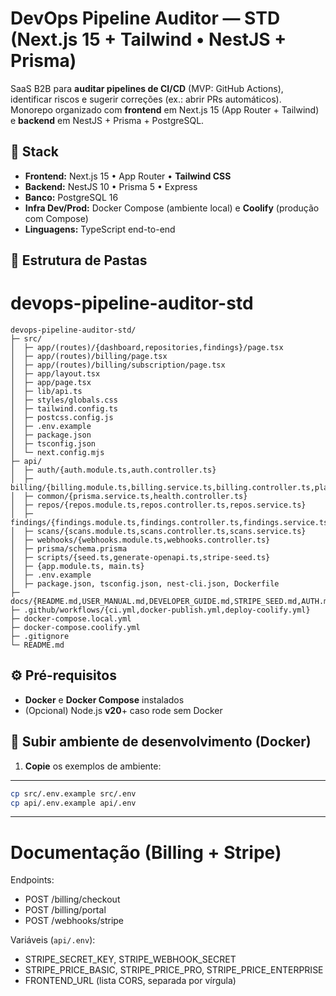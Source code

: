 
# DevOps Pipeline Auditor — STD (Next.js 15 + Tailwind • NestJS + Prisma)

SaaS B2B para **auditar pipelines de CI/CD** (MVP: GitHub Actions), identificar riscos e sugerir correções (ex.: abrir PRs automáticos).  
Monorepo organizado com **frontend** em Next.js 15 (App Router + Tailwind) e **backend** em NestJS + Prisma + PostgreSQL.

## 🧱 Stack

- **Frontend:** Next.js 15 • App Router • **Tailwind CSS**
- **Backend:** NestJS 10 • Prisma 5 • Express
- **Banco:** PostgreSQL 16
- **Infra Dev/Prod:** Docker Compose (ambiente local) e **Coolify** (produção com Compose)
- **Linguagens:** TypeScript end-to-end

## 📂 Estrutura de Pastas

# devops-pipeline-auditor-std

```
devops-pipeline-auditor-std/
├─ src/
│  ├─ app/(routes)/{dashboard,repositories,findings}/page.tsx
│  ├─ app/(routes)/billing/page.tsx
│  ├─ app/(routes)/billing/subscription/page.tsx
│  ├─ app/layout.tsx
│  ├─ app/page.tsx
│  ├─ lib/api.ts
│  ├─ styles/globals.css
│  ├─ tailwind.config.ts
│  ├─ postcss.config.js
│  ├─ .env.example
│  ├─ package.json
│  ├─ tsconfig.json
│  └─ next.config.mjs
├─ api/
│  ├─ auth/{auth.module.ts,auth.controller.ts}
│  ├─ billing/{billing.module.ts,billing.service.ts,billing.controller.ts,plan.guard.ts,plan.utils.ts}
│  ├─ common/{prisma.service.ts,health.controller.ts}
│  ├─ repos/{repos.module.ts,repos.controller.ts,repos.service.ts}
│  ├─ findings/{findings.module.ts,findings.controller.ts,findings.service.ts}
│  ├─ scans/{scans.module.ts,scans.controller.ts,scans.service.ts}
│  ├─ webhooks/{webhooks.module.ts,webhooks.controller.ts}
│  ├─ prisma/schema.prisma
│  ├─ scripts/{seed.ts,generate-openapi.ts,stripe-seed.ts}
│  ├─ {app.module.ts, main.ts}
│  ├─ .env.example
│  ├─ package.json, tsconfig.json, nest-cli.json, Dockerfile
├─ docs/{README.md,USER_MANUAL.md,DEVELOPER_GUIDE.md,STRIPE_SEED.md,AUTH.md}
├─ .github/workflows/{ci.yml,docker-publish.yml,deploy-coolify.yml}
├─ docker-compose.local.yml
├─ docker-compose.coolify.yml
├─ .gitignore
└─ README.md
```


## ⚙️ Pré-requisitos

- **Docker** e **Docker Compose** instalados
- (Opcional) Node.js **v20**+ caso rode sem Docker

## 🚀 Subir ambiente de desenvolvimento (Docker)

1) **Copie** os exemplos de ambiente:
---
```bash
cp src/.env.example src/.env
cp api/.env.example api/.env
```
---

# Documentação (Billing + Stripe)

Endpoints:
- POST /billing/checkout
- POST /billing/portal
- POST /webhooks/stripe

Variáveis (`api/.env`):
- STRIPE_SECRET_KEY, STRIPE_WEBHOOK_SECRET
- STRIPE_PRICE_BASIC, STRIPE_PRICE_PRO, STRIPE_PRICE_ENTERPRISE
- FRONTEND_URL (lista CORS, separada por vírgula)

